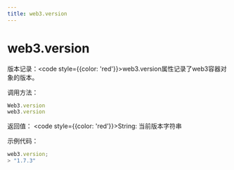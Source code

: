 ```yaml
---
title: web3.version
---
```


# web3.version

版本记录：<code style={{color: 'red'}}>web3.version</code>属性记录了web3容器对象的版本。

调用方法：

```js
Web3.version
web3.version
```

返回值：
<code style={{color: 'red'}}>String</code>: 当前版本字符串

示例代码：
```js
web3.version;
> "1.7.3"
```